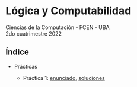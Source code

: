 # Lógica y Computabilidad

Ciencias de la Computación - FCEN - UBA\
2do cuatrimestre 2022

## Índice

- Prácticas

  - Práctica 1: [enunciado](Prácticas/Enunciados/Práctica1.pdf), [soluciones](Prácticas/Soluciones/Práctica1/Práctica1.pdf)
